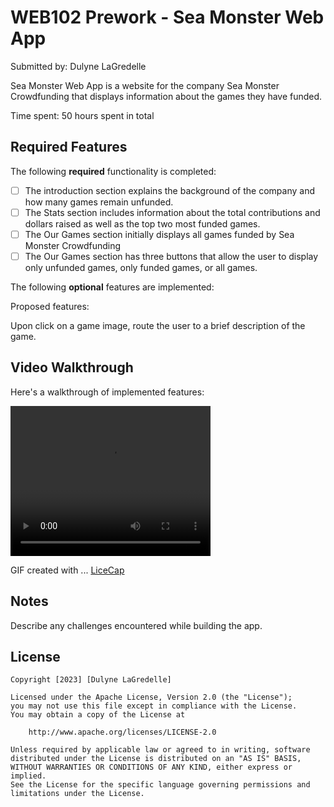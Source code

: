 # WEB102 Prework - Sea Monster Web App

Submitted by: Dulyne LaGredelle

Sea Monster Web App is a website for the company Sea Monster Crowdfunding that displays information about the games they have funded.

Time spent: 50 hours spent in total

## Required Features

The following **required** functionality is completed:

* [ ] The introduction section explains the background of the company and how many games remain unfunded.
* [ ] The Stats section includes information about the total contributions and dollars raised as well as the top two most funded games.
* [ ] The Our Games section initially displays all games funded by Sea Monster Crowdfunding
* [ ] The Our Games section has three buttons that allow the user to display only unfunded games, only funded games, or all games.

The following **optional** features are implemented:

Proposed features:

Upon click on a game image, route the user to a brief description of the game.


## Video Walkthrough

Here's a walkthrough of implemented features:

<video width="320" height="240" autoplay> <source src='https://imgur.com/a/QwL98eX' title='Video Walkthrough' width='' alt='Video Walkthrough'> </video>

<!-- Replace this with whatever GIF tool you used! -->
GIF created with ... <a href= 'https://www.cockos.com/licecap/'> LiceCap </a> 
<!-- Recommended tools:
[Kap](https://getkap.co/) for macOS
[ScreenToGif](https://www.screentogif.com/) for Windows
[peek](https://github.com/phw/peek) for Linux. -->

## Notes

Describe any challenges encountered while building the app.

## License

    Copyright [2023] [Dulyne LaGredelle]

    Licensed under the Apache License, Version 2.0 (the "License");
    you may not use this file except in compliance with the License.
    You may obtain a copy of the License at

        http://www.apache.org/licenses/LICENSE-2.0

    Unless required by applicable law or agreed to in writing, software
    distributed under the License is distributed on an "AS IS" BASIS,
    WITHOUT WARRANTIES OR CONDITIONS OF ANY KIND, either express or implied.
    See the License for the specific language governing permissions and
    limitations under the License.
